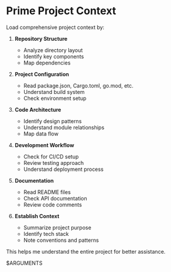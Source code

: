 # Prime Project Context

Load comprehensive project context by:

1. **Repository Structure**
   - Analyze directory layout
   - Identify key components
   - Map dependencies

2. **Project Configuration**
   - Read package.json, Cargo.toml, go.mod, etc.
   - Understand build system
   - Check environment setup

3. **Code Architecture**
   - Identify design patterns
   - Understand module relationships
   - Map data flow

4. **Development Workflow**
   - Check for CI/CD setup
   - Review testing approach
   - Understand deployment process

5. **Documentation**
   - Read README files
   - Check API documentation
   - Review code comments

6. **Establish Context**
   - Summarize project purpose
   - Identify tech stack
   - Note conventions and patterns

This helps me understand the entire project for better assistance.

$ARGUMENTS